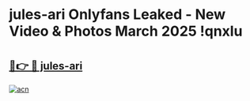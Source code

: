 # jules-ari Onlyfans Leaked - New Video & Photos March 2025 !qnxlu

# <h2><a href="https://45esay.iuczelnia.edu.pl?title=jules-ari&ref=qnxlu">🔗👉 🔴 jules-ari</a></h2>

[![acn](https://github.com/user-attachments/assets/0f9c940e-d8b0-45ae-aac7-cd30a18b3e1c)](https://45esay.iuczelnia.edu.pl?title=jules-ari&ref=qnxlu)

